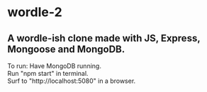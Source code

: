 # wordle-2

## A wordle-ish clone made with JS, Express, Mongoose and MongoDB.

To run:
Have MongoDB running.\
Run "npm start" in terminal.\
Surf to "http://localhost:5080" in a browser.
